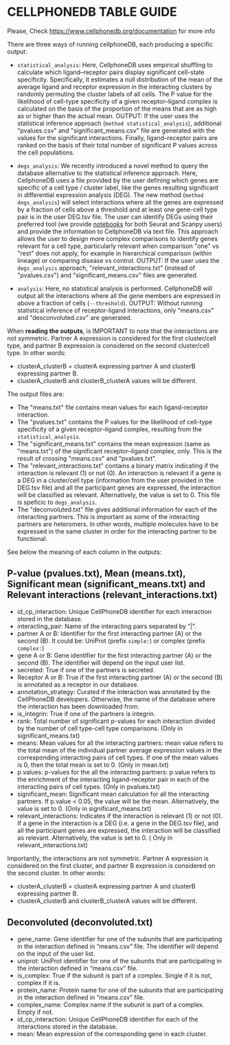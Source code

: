 CELLPHONEDB TABLE GUIDE
============================================
Please, Check https://www.cellphonedb.org/documentation for more info

There are three ways of running cellphoneDB, each producing a specific output:

- `statistical_analysis`: Here, CellphoneDB uses empirical shuffling to calculate which ligand–receptor pairs display significant cell-state specificity. Specifically, it estimates a null distribution of the mean of the average ligand and receptor expression in the interacting clusters by randomly permuting the cluster labels of all cells. The P value for the likelihood of cell-type specificity of a given receptor–ligand complex is calculated on the basis of the proportion of the means that are as high as or higher than the actual mean. OUTPUT: If the user uses the statistical inference approach (`method statistical_analysis`), additional "pvalues.csv" and "significant_means.csv" file are generated with the values for the significant interactions. Finally, ligand–receptor pairs are ranked on the basis of their total number of significant P values across the cell populations. 

- `degs_analysis`: We recently introduced a novel method to query the database alternative to the statistical inference approach. Here, CellphoneDB uses a file provided by the user defining which genes are specific of a cell type / cluster label, like the genes resulting significant in differential expression analysis (DEG). The new method (`method degs_analysis`) will select interactions where all the genes are expressed by a fraction of cells above a threshold and at least one gene-cell type pair is in the user DEG.tsv file. The user can identify DEGs using their preferred tool (we provide [notebooks](https://github.com/ventolab/CellphoneDB/tree/master/notebooks) for both Seurat and Scanpy users) and provide the information to CellphoneDB via text file. This approach allows the user to design more complex comparisons to identify genes relevant for a cell type, particularly relevant when comparison "one" vs "rest" does not apply, for example in hierarchical comparison (within lineage) or comparing disease vs control. OUTPUT: If the user uses the `degs_analysis` approach, "relevant_interactions.txt" (instead of  "pvalues.csv") and "significant_means.csv" files are generated.  

- `analysis`: Here, no statistical analysis is performed. CellphoneDB will output all the interactions where all the gene members are expressed in above a fraction of cells (`--threshold`). OUTPUT: Without running statistical inference of receptor-ligand interactions, only "means.csv" and "desconvoluted.csv" are generated. 


When __reading the outputs__, is IMPORTANT to note that the interactions are not symmetric. Partner A expression is considered for the first cluster/cell type, and partner B expression is considered on the second cluster/cell type. In other words:
* clusterA_clusterB = clusterA expressing partner A and clusterB expressing partner B.
* clusterA_clusterB and clusterB_clusterA  values will be different.


The output files are: 
- The "means.txt" file contains mean values for each ligand-receptor interaction. 
- The "pvalues.txt" contains the P values for the likelihood of cell-type specificity of a given receptor–ligand complex, resulting from the `statistical_analysis`. 
- The "significant_means.txt" contains the mean expression (same as "means.txt") of the significant receptor–ligand complex, only. This is the result of crossing "means.csv" and "pvalues.txt".
- The "relevant_interactions.txt" contains a binary matrix indicating if the interaction is relevant (1) or not (0). An interaction is relevant if a gene is a DEG in a cluster/cell type (information from the user provided in the DEG.tsv file) and all the participant genes are expressed, the interaction will be classified as relevant. Alternatively, the value is set to 0. This file is speficic to `degs_analysis`. 
- The "deconvoluted.txt" file gives additional information for each of the interacting partners. This is important as some of the interacting partners are heteromers. In other words, multiple molecules have to be expressed in the same cluster in order for the interacting partner to be functional. 


See below the meaning of each column in the outputs:


P-value (pvalues.txt), Mean (means.txt), Significant mean (significant_means.txt) and Relevant interactions (relevant_interactions.txt)
---------------------
* id_cp_interaction: Unique CellPhoneDB identifier for each interaction stored in the database.
* interacting_pair: Name of the interacting pairs separated by “|”.
* partner A or B: Identifier for the first interacting partner (A) or the second (B). It could be: UniProt (prefix `simple:`) or complex (prefix `complex:`)
* gene A or B: Gene identifier for the first interacting partner (A) or the second (B). The identifier will depend on the input user list.
* secreted: True if one of the partners is secreted.
* Receptor A or B: True if the first interacting partner (A) or the second (B) is annotated as a receptor in our database.
* annotation_strategy: Curated if the interaction was annotated by the CellPhoneDB developers. Otherwise, the name of the database where the interaction has been downloaded from.
* is_integrin: True if one of the partners is integrin.
* rank: Total number of significant p-values for each interaction divided by the number of cell type-cell type comparisons. (Only in significant_means.txt)
* means: Mean values for all the interacting partners: mean value refers to the total mean of the individual partner average expression values in the corresponding interacting pairs of cell types. If one of the mean values is 0, then the total mean is set to 0. (Only in mean.txt)
* p.values: p-values for the all the interacting partners: p.value refers to the enrichment of the interacting ligand-receptor pair in each of the interacting pairs of cell types. (Only in pvalues.txt)
* significant_mean: Significant mean calculation for all the interacting partners. If p.value < 0.05, the value will be the mean. Alternatively, the value is set to 0. (Only in significant_means.txt)
* relevant_interactions: Indicates if the interaction is relevant (1) or not (0). If a gene in the interaction is a DEG (i.e. a gene in the DEG.tsv file), and all the participant genes are expressed, the interaction will be classified as relevant. Alternatively, the value is set to 0. ( Only in relevant_interactions.txt)

Importantly, the interactions are not symmetric. Partner A expression is considered on the first cluster, and partner B expression is considered on the second cluster. In other words:
* clusterA_clusterB = clusterA expressing partner A and clusterB expressing partner B.
* clusterA_clusterB and clusterB_clusterA  values will be different.


Deconvoluted (deconvoluted.txt)
-------------------------------
* gene_name: Gene identifier for one of the subunits that are participating in the interaction defined in “means.csv” file. The identifier will depend on the input of the user list.
* uniprot: UniProt identifier for one of the subunits that are participating in the interaction defined in “means.csv” file.
* is_complex: True if the subunit is part of a complex. Single if it is not, complex if it is.
* protein_name: Protein name for one of the subunits that are participating in the interaction defined in “means.csv” file.
* complex_name: Complex name if the subunit is part of a complex. Empty if not.
* id_cp_interaction: Unique CellPhoneDB identifier for each of the interactions stored in the database.
* mean: Mean expression of the corresponding gene in each cluster.
